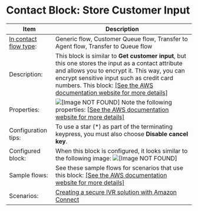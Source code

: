 # Contact Block: Store Customer Input<a name="store-customer-input"></a>


| Item | Description | 
| --- | --- | 
|  [In contact flow type](create-contact-flow.md#contact-flow-types):  | Generic flow, Customer Queue flow, Transfer to Agent flow, Transfer to Queue flow  | 
|  Description:  | This block is similar to **Get customer input**, but this one stores the input as a contact attribute and allows you to encrypt it\. This way, you can encrypt sensitive input such as credit card numbers\. This block: [\[See the AWS documentation website for more details\]](http://docs.aws.amazon.com/connect/latest/adminguide/store-customer-input.html)  | 
|  Properties:  | ![\[Image NOT FOUND\]](http://docs.aws.amazon.com/connect/latest/adminguide/images/store-customer-input-properties1.png) Note the following properties: [\[See the AWS documentation website for more details\]](http://docs.aws.amazon.com/connect/latest/adminguide/store-customer-input.html)  | 
|  Configuration tips:  | To use a star \(\*\) as part of the terminating keypress, you must also choose **Disable cancel key**\.  | 
|  Configured block:  | When this block is configured, it looks similar to the following image: ![\[Image NOT FOUND\]](http://docs.aws.amazon.com/connect/latest/adminguide/images/store-customer-input-configured.png)  | 
|  Sample flows:  |  See these sample flows for scenarios that use this block: [\[See the AWS documentation website for more details\]](http://docs.aws.amazon.com/connect/latest/adminguide/store-customer-input.html)  | 
|  Scenarios:  |  [Creating a secure IVR solution with Amazon Connect](https://aws.amazon.com/blogs/contact-center/creating-a-secure-ivr-solution-with-amazon-connect/)   | 